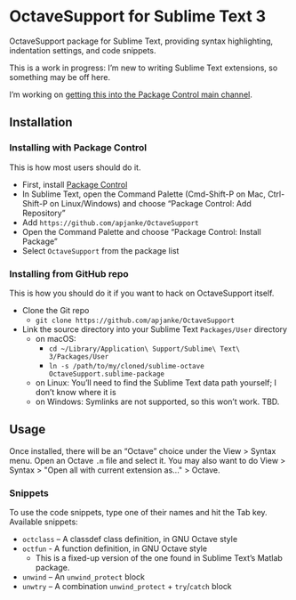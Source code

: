 OctaveSupport for Sublime Text 3
================================

OctaveSupport package for Sublime Text, providing syntax highlighting, indentation settings, and code snippets.

This is a work in progress: I’m new to writing Sublime Text extensions, so something may be off here.

I’m working on [getting this into the Package Control main channel](https://github.com/wbond/package_control_channel/pull/7517).

## Installation

### Installing with Package Control

This is how most users should do it.

* First, install [Package Control](https://packagecontrol.io/installation)
* In Sublime Text, open the Command Palette (Cmd-Shift-P on Mac, Ctrl-Shift-P on Linux/Windows) and choose “Package Control: Add Repository”
* Add `https://github.com/apjanke/OctaveSupport`
* Open the Command Palette and choose “Package Control: Install Package”
* Select `OctaveSupport` from the package list

### Installing from GitHub repo

This is how you should do it if you want to hack on OctaveSupport itself.

* Clone the Git repo
  * `git clone https://github.com/apjanke/OctaveSupport`
* Link the source directory into your Sublime Text `Packages/User` directory
  * on macOS:
    * `cd ~/Library/Application\ Support/Sublime\ Text\ 3/Packages/User`
    * `ln -s /path/to/my/cloned/sublime-octave OctaveSupport.sublime-package`
  * on Linux: You’ll need to find the Sublime Text data path yourself; I don’t know where it is
  * on Windows: Symlinks are not supported, so this won’t work. TBD.

## Usage

Once installed, there will be an “Octave” choice under the View > Syntax menu.
Open an Octave `.m` file and select it.
You may also want to do View > Syntax > "Open all with current extension as..." > Octave.

### Snippets

To use the code snippets, type one of their names and hit the Tab key. Available snippets:

* `octclass` – A classdef class definition, in GNU Octave style
* `octfun` - A function definition, in GNU Octave style
  * This is a fixed-up version of the one found in Sublime Text’s Matlab package.
* `unwind` – An `unwind_protect` block
* `unwtry` – A combination `unwind_protect` + `try`/`catch` block 
